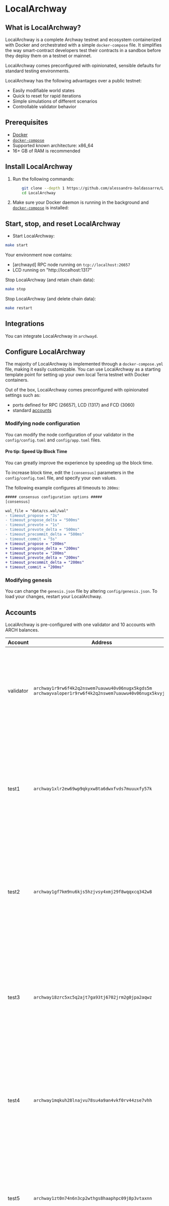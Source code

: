 # LocalArchway

## What is LocalArchway?

LocalArchway is a complete Archway testnet and ecosystem containerized with Docker and orchestrated with a simple `docker-compose` file. It simplifies the way smart-contract developers test their contracts in a sandbox before they deploy them on a testnet or mainnet.

LocalArchway comes preconfigured with opinionated, sensible defaults for standard testing environments.

LocalArchway has the following advantages over a public testnet:

- Easily modifiable world states
- Quick to reset for rapid iterations
- Simple simulations of different scenarios
- Controllable validator behavior

## Prerequisites

- [Docker](https://www.docker.com/)
- [`docker-compose`](https://github.com/docker/compose)
- Supported known architecture: x86_64
- 16+ GB of RAM is recommended

## Install LocalArchway

1. Run the following commands:

    ```sh
        git clone --depth 1 https://github.com/alessandro-baldassarre/LocalArchway.git
        cd LocalArchway
    ```

2. Make sure your Docker daemon is running in the background and [`docker-compose`](https://github.com/docker/compose) is installed:

## Start, stop, and reset LocalArchway

- Start LocalArchway:

```sh
make start
```

Your environment now contains:

- [archwayd] RPC node running on `tcp://localhost:26657`
- LCD running on "http://localhost:1317"

Stop LocalArchway (and retain chain data):

```sh
make stop
```

Stop LocalArchway (and delete chain data):

```sh
make restart
```

## Integrations

You can integrate LocalArchway in `archwayd`.

## Configure LocalArchway

The majority of LocalArchway is implemented through a `docker-compose.yml` file, making it easily customizable. You can use LocalArchway as a starting template point for setting up your own local Terra testnet with Docker containers.

Out of the box, LocalArchway comes preconfigured with opinionated settings such as:

- ports defined for RPC (26657), LCD (1317) and FCD (3060)
- standard [accounts](#accounts)

### Modifying node configuration

You can modify the node configuration of your validator in the `config/config.toml` and `config/app.toml` files.

#### Pro tip: Speed Up Block Time

You can greatly improve the experience by speeding up the block time.

To increase block time, edit the `[consensus]` parameters in the `config/config.toml` file, and specify your own values.

The following example configures all timeouts to `200ms`:

```diff
##### consensus configuration options #####
[consensus]

wal_file = "data/cs.wal/wal"
- timeout_propose = "3s"
- timeout_propose_delta = "500ms"
- timeout_prevote = "1s"
- timeout_prevote_delta = "500ms"
- timeout_precommit_delta = "500ms"
- timeout_commit = "5s"
+ timeout_propose = "200ms"
+ timeout_propose_delta = "200ms"
+ timeout_prevote = "200ms"
+ timeout_prevote_delta = "200ms"
+ timeout_precommit_delta = "200ms"
+ timeout_commit = "200ms"
```

### Modifying genesis

You can change the `genesis.json` file by altering `config/genesis.json`. To load your changes, restart your LocalArchway.

## Accounts

LocalArchway is pre-configured with one validator and 10 accounts with ARCH balances.

| Account   | Address                                                                                                  | Mnemonic                                                                                                                                                                   |
| --------- | -------------------------------------------------------------------------------------------------------- | -------------------------------------------------------------------------------------------------------------------------------------------------------------------------- |
| validator | `archway1r9rw6f4k2q2nswem7uauwu40v06nugx5kgds5m`<br/>`archwayvaloper1r9rw6f4k2q2nswem7uauwu40v06nugx5kvyjej` | `game mom anxiety ghost hello brain produce fall mango spend come nut rare surprise grab setup pill jewel valve lawn primary glory roast budget`                    |
| test1     | `archway1xlr2ew69wp9qkyxw8ta6dwxfvds7muuuxfy57k`                                                           | `beauty rally cable disease glare give cause expect lend floor attract swamp summer crop crouch pull miracle rescue junk tower chapter lemon inside wood`                       |
| test2     | `archway1gf7km9nu6kjs5hzjvsy4xmj29f8wqqxcq342w8`                                                           | `umbrella crush hero perfect sibling enlist skull ensure bag yellow save still boss list mouse symbol soda shoot match moment inner stage tunnel alien`              |
| test3     | `archway18zrc5xc5q2ajt7ga93tj6702jrm2g0jpa2aqwz`                                                           | `supply culture wire buffalo ritual choose primary mandate vault ethics visual canvas ramp fossil cable swing sand napkin situate stamp breeze link knife rigid`        |
| test4     | `archway1mqkuh28lnajvu78su4a9an4vkf0rv44zse7vhh`                                                           | `olympic gorilla notable vendor zoo laptop yard live female light tray sketch session cable rib day keep company twist shoot luxury squeeze inch right` |
| test5     | `archway1zt0n74n6n3cp2wthgs8haaphpc09j8p3vtaxnn`                                                           | `hen toss faith economy flush tennis bench city nerve song road dumb crash humble token frown include cloud assault change become exhaust inmate city`        |
| test6     | `archway1k638d5zz07tqhe60np8n4ghynglfrurv3qqu44`                                                           | `gorilla ladder response thrive since scissors casual bring enter basic portion near crane wagon pumpkin manage phrase flee vapor track surge nose option vacuum`                  |
| test7     | `archway195u4ct6atav5g8nydfw23p6h2ckg2lz3ezv0fj`                                                           | `repair slogan laundry mistake thank slide parade robust eagle pioneer what visual conduct brain angry trick loud anxiety cruise right clown fortune master retreat`                       |
| test8     | `archway1htjh0pwmenqq0v8eqcz5xg545f5a9ur6grs6en`                                                           | `puzzle legend version push until twice guard boss castle year grief budget critic engine excite coffee miss relax found fiber scissors matter script arrange`                 |
| test9     | `archway1q2h6ydwl560g253dyw09kv7dem3k5y8r85rlg9`                                                           | `carpet patrol holiday gorilla laugh orphan bench bus snap invite volcano gate merit siege vanish meadow stereo rib method home month virus cause habit`       |
| test10    | `archway1nr6gc884l5u2w99rcyqw4weh8r90u5r80wrjfm`                                                           | `six mushroom seed outside fade danger busy crime night zebra crash tail husband vague dad magic idle cupboard baby book ankle jar wedding situate`
